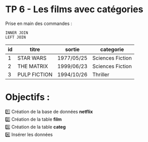 # TP 6 - Les films avec catégories
Prise en main des commandes :

<code>INNER JOIN</code>    
<code>LEFT JOIN</code>

| id | titre | sortie | categorie |
|---|---|---|---|
| 1 | STAR WARS | 1977/05/25 | Sciences Fiction |
| 2 | THE MATRIX | 1999/06/23 | Sciences Fiction |
| 3 | PULP FICTION | 1994/10/26 | Thriller |

# Objectifs :
:one: Création de la base de données **netflix**  
:two: Création de la table **film**  
:three: Création de la table **categ**  
:four: Insérer  les données  